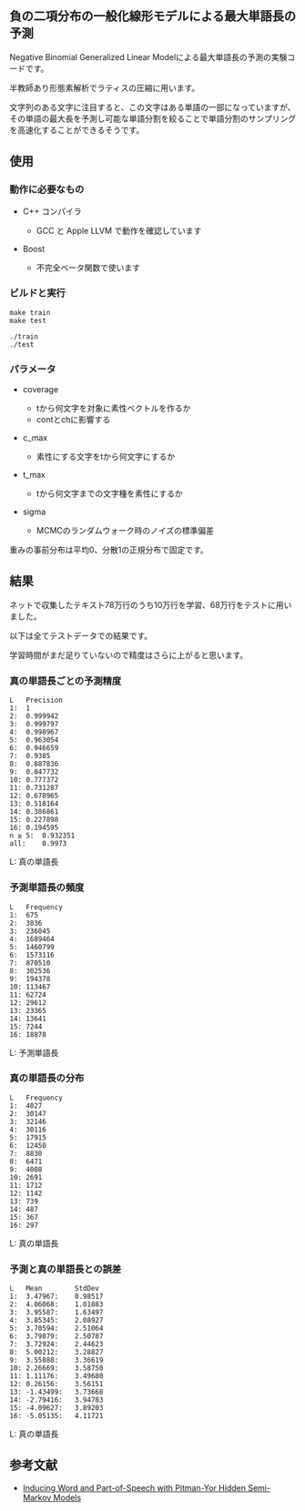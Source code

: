 ## 負の二項分布の一般化線形モデルによる最大単語長の予測

Negative Binomial Generalized Linear Modelによる最大単語長の予測の実験コードです。

半教師あり形態素解析でラティスの圧縮に用います。

文字列のある文字に注目すると、この文字はある単語の一部になっていますが、その単語の最大長を予測し可能な単語分割を絞ることで単語分割のサンプリングを高速化することができるそうです。

## 使用

### 動作に必要なもの

- C++ コンパイラ
	- GCC と Apple LLVM で動作を確認しています

- Boost
	- 不完全ベータ関数で使います

### ビルドと実行

```
make train
make test
```

```
./train
./test
```

### パラメータ

- coverage
	- tから何文字を対象に素性ベクトルを作るか
	- contとchに影響する

- c_max
	- 素性にする文字をtから何文字にするか

- t_max
	- tから何文字までの文字種を素性にするか

- sigma
	- MCMCのランダムウォーク時のノイズの標準偏差

重みの事前分布は平均0、分散1の正規分布で固定です。

## 結果

ネットで収集したテキスト78万行のうち10万行を学習、68万行をテストに用いました。

以下は全てテストデータでの結果です。

学習時間がまだ足りていないので精度はさらに上がると思います。

### 真の単語長ごとの予測精度

```
L	Precision 
1:	1
2:	0.999942
3:	0.999797
4:	0.998967
5:	0.963054
6:	0.946659
7:	0.9385
8:	0.887836
9:	0.847732
10:	0.777372
11:	0.731287
12:	0.678965
13:	0.518164
14:	0.386861
15:	0.227898
16:	0.194595
n ≥ 5:	0.932351
all:	0.9973
```

L: 真の単語長

### 予測単語長の頻度

```
L	Frequency
1:	675
2:	3836
3:	236045
4:	1689464
5:	1460799
6:	1573116
7:	870510
8:	302536
9:	194378
10:	113467
11:	62724
12:	29612
13:	23365
14:	13641
15:	7244
16:	18878
```

L: 予測単語長

### 真の単語長の分布

```
L	Frequency
1:	4027
2:	30147
3:	32146
4:	30116
5:	17915
6:	12450
7:	8830
8:	6471
9:	4008
10:	2691
11:	1712
12:	1142
13:	739
14:	487
15:	367
16:	297
```

L: 真の単語長

### 予測と真の単語長との誤差

```
L	Mean		StdDev
1:	3.47967:	0.98517
2:	4.06068:	1.01883
3:	3.95587:	1.63497
4:	3.85345:	2.08927
5:	3.70594:	2.51064
6:	3.79879:	2.50787
7:	3.72924:	2.44623
8:	5.00212:	3.28827
9:	3.55888:	3.36619
10:	2.26669:	3.58750
11:	1.11176:	3.49680
12:	0.26156:	3.56151
13:	-1.43499:	3.73668
14:	-2.79416:	3.94783
15:	-4.09627:	3.89203
16:	-5.05135:	4.11721
```

L: 真の単語長

## 参考文献

- [Inducing Word and Part-of-Speech with Pitman-Yor Hidden Semi-Markov Models](http://chasen.org/~daiti-m/paper/acl2015pyhsmm.pdf)